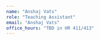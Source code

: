 ```yaml
---
name: "Anshaj Vats"
role: "Teaching Assistant"
email: "Anshaj Vats"
office_hours: "TBD in HR 411/413"
---
```

